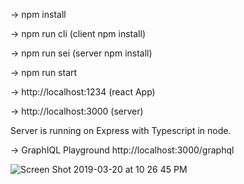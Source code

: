 -\> npm install

-\> npm run cli (client npm install)

-\> npm run sei (server npm install)

-\> npm run start

-\> http://localhost:1234 (react App)

-\> http://localhost:3000 (server)

Server is running on Express with Typescript in node.


-\> GraphIQL Playground http://localhost:3000/graphql

![Screen Shot 2019-03-20 at 10 26 45 PM](https://user-images.githubusercontent.com/5413258/54734798-79443400-4b5f-11e9-9a2c-ea25a4243485.png)
